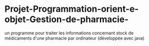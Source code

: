 # Projet-Programmation-orient-e-objet-Gestion-de-pharmacie-
un programme pour traiter les informations concernant stock de médicaments d'une pharmacie par ordinateur (développée avec java)
